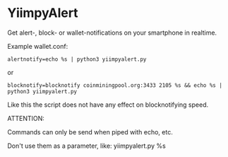 # YiimpyAlert
Get alert-, block- or  wallet-notifications on your smartphone in realtime.

Example wallet.conf:

`alertnotify=echo %s | python3 yiimpyalert.py`

or 

`blocknotify=blocknotify coinminingpool.org:3433 2105 %s && echo %s | python3 yiimpyalert.py`

Like this the script does not have any effect on blocknotifying speed.



ATTENTION:

Commands can only be send when piped with echo, etc.

Don't use them as a parameter, like: yiimpyalert.py %s
